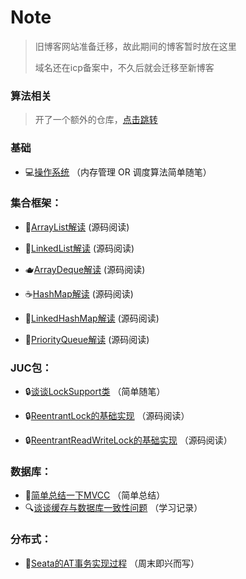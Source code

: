 # Note

> 旧博客网站准备迁移，故此期间的博客暂时放在这里
> 
> 域名还在icp备案中，不久后就会迁移至新博客


### 算法相关

> 开了一个额外的仓库，[点击跳转](https://github.com/Super-ZZGuo/Algorithm)

### 基础

- 💻[操作系统](https://github.com/Super-ZZGuo/Note/blob/master/src/OS/note/OS.md) （内存管理 OR 调度算法简单随笔）

### 集合框架：

- 🥛[ArrayList解读](https://github.com/Super-ZZGuo/JCF-analysis/blob/master/note/ArrayList/ArrayList.md) (源码阅读)

- 🍼[LinkedList解读](https://github.com/Super-ZZGuo/JCF-analysis/blob/master/note/LinkedList/LinkedList.md) (源码阅读)

- 🫖[ArrayDeque解读](https://github.com/Super-ZZGuo/JCF-analysis/blob/master/note/ArrayDeque/ArrayDeque.md) (源码阅读)

- ☕️[HashMap解读](https://github.com/Super-ZZGuo/JCF-analysis/blob/master/note/HashMap/HashMap.md) (源码阅读)

- 🍵[LinkedHashMap解读](https://github.com/Super-ZZGuo/JCF-analysis/blob/master/note/LinkedHashMap/LinkedHashMap.md) (源码阅读)

- 🧃[PriorityQueue解读](https://github.com/Super-ZZGuo/JCF-analysis/blob/master/note/PriorityQueue/PriorityQueue.md) (源码阅读)

### JUC包：

- 🔒[谈谈LockSupport类](https://github.com/Super-ZZGuo/Note/blob/master/src/JUC/note/LockSupport.md) （简单随笔）

- 🔒[ReentrantLock的基础实现](https://github.com/Super-ZZGuo/Note/blob/master/src/JUC/note/ReentrantLock.md) （源码阅读）

- 🔒[ReentrantReadWriteLock的基础实现](https://github.com/Super-ZZGuo/Note/blob/master/src/JUC/note/ReentrantReadWriteLock.md) （源码阅读）

### 数据库：
- 📔[简单总结一下MVCC](https://github.com/Super-ZZGuo/Note/blob/master/src/DB/note/mvcc.md) （简单总结）
- 🔍[谈谈缓存与数据库一致性问题](https://github.com/Super-ZZGuo/Note/blob/master/src/DB/note/data_consistency.md) （学习记录）

### 分布式：

- 🔢️[Seata的AT事务实现过程](https://github.com/Super-ZZGuo/Note/blob/master/src/Seata/note/Seata.md) （周末即兴而写）

